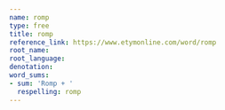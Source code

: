 ```yaml
---
name: romp
type: free
title: romp
reference_link: https://www.etymonline.com/word/romp
root_name: 
root_language: 
denotation: 
word_sums:
- sum: 'Romp + '
  respelling: romp
---
```

